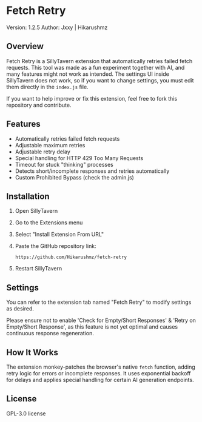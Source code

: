 # Fetch Retry

Version: 1.2.5
Author: Jxxy | Hikarushmz

## Overview

Fetch Retry is a SillyTavern extension that automatically retries failed fetch requests.
This tool was made as a fun experiment together with AI, and many features might not work as intended.
The settings UI inside SillyTavern does not work, so if you want to change settings, you must edit them directly in the `index.js` file.

If you want to help improve or fix this extension, feel free to fork this repository and contribute.

## Features

* Automatically retries failed fetch requests
* Adjustable maximum retries
* Adjustable retry delay
* Special handling for HTTP 429 Too Many Requests
* Timeout for stuck "thinking" processes
* Detects short/incomplete responses and retries automatically
* Custom Prohibited Bypass (check the admin.js)

## Installation

1. Open SillyTavern
2. Go to the Extensions menu
3. Select "Install Extension From URL"
4. Paste the GitHub repository link:

   ```
   https://github.com/Hikarushmz/fetch-retry
   ```
5. Restart SillyTavern

## Settings

You can refer to the extension tab named "Fetch Retry" to modify settings as desired.

Please ensure not to enable 'Check for Empty/Short Responses' & 'Retry on Empty/Short Response', as this feature is not yet optimal and causes continuous response regeneration.

## How It Works

The extension monkey-patches the browser's native `fetch` function, adding retry logic for errors or incomplete responses.
It uses exponential backoff for delays and applies special handling for certain AI generation endpoints.

## License

GPL-3.0 license

